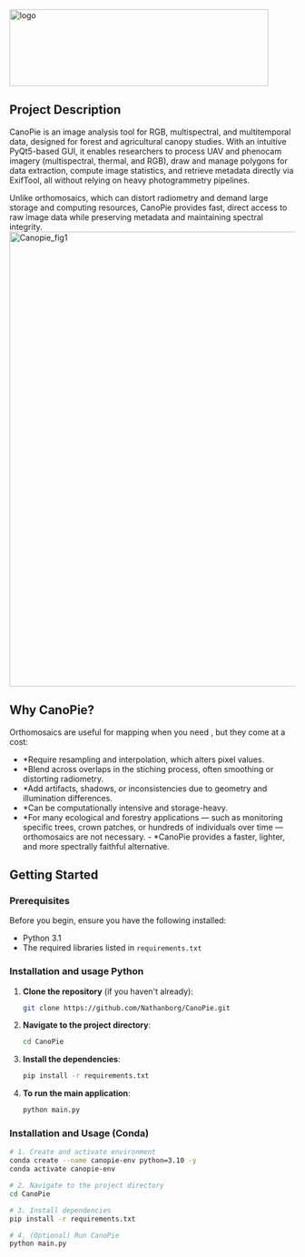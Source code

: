 <img width="456" height="135" alt="logo" src="https://github.com/user-attachments/assets/8cf3f529-817b-45cb-b9ce-0315d12cea37" />

## Project Description
CanoPie is an image analysis tool for RGB, multispectral, and multitemporal data, designed for forest and agricultural canopy studies. With an intuitive PyQt5-based GUI, it enables researchers to process UAV and phenocam imagery (multispectral, thermal, and RGB), draw and manage polygons for data extraction, compute image statistics, and retrieve metadata directly via ExifTool,  all without relying on heavy photogrammetry pipelines.

Unlike orthomosaics, which can distort radiometry and demand large storage and computing resources, CanoPie provides fast, direct access to raw image data while preserving metadata and maintaining spectral integrity.
<img width="800" height="800" alt="Canopie_fig1" src="https://github.com/user-attachments/assets/02aac60c-c71c-42b0-8d3c-acd9f4233f0d" />

## Why CanoPie?
Orthomosaics are useful for mapping when you need , but they come at a cost:
-   *Require resampling and interpolation, which alters pixel values.
-   *Blend across overlaps in the stiching process, often smoothing or distorting radiometry.
-   *Add artifacts, shadows, or inconsistencies due to geometry and illumination differences.
-   *Can be computationally intensive and storage-heavy.
-   *For many ecological and forestry applications — such as monitoring specific trees, crown patches, or hundreds of individuals over time — orthomosaics are not necessary. -   *CanoPie provides a faster, lighter, and more spectrally faithful alternative.

## Getting Started

### Prerequisites
Before you begin, ensure you have the following installed:
*   Python 3.1
*   The required libraries listed in `requirements.txt`

### Installation and usage Python
1.  **Clone the repository** (if you haven't already):
    ```sh
    git clone https://github.com/Nathanborg/CanoPie.git
    ```
2.  **Navigate to the project directory**:
    ```sh
    cd CanoPie
    ```
3.  **Install the dependencies**:
    ```sh
    pip install -r requirements.txt
    ```
4.  **To run the main application**:
    ```sh
    python main.py
    ```
### Installation and Usage (Conda)

```sh
# 1. Create and activate environment
conda create --name canopie-env python=3.10 -y
conda activate canopie-env

# 2. Navigate to the project directory
cd CanoPie

# 3. Install dependencies
pip install -r requirements.txt

# 4. (Optional) Run CanoPie
python main.py





